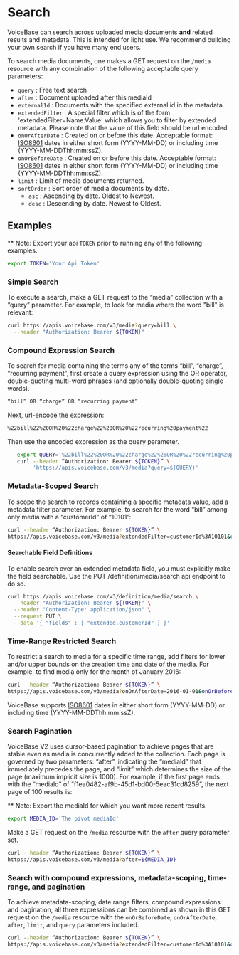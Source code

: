 # Search

VoiceBase can search across uploaded media documents **and** related results and metadata.  This is intended for light use.  We recommend building your own search if you have many end users.

To search media documents, one makes a GET request on the `/media` resource with any combination of the following acceptable query parameters:

- `query` : Free text search
- `after` : Document uploaded after this mediaId
- `externalId` : Documents with the specified external id in the metadata.
- `extendedFilter` : A special filter which is of the form 'extendedFilter=Name:Value' which allows you to filter by extended metadata. Please note that the value of this field should be url encoded.
- `onOrAfterDate` : Created on or before this date. Acceptable format: [ISO8601](http://t.sidekickopen06.com/e1t/c/5/f18dQhb0S7lC8dDMPbW2n0x6l2B9nMJW7t5XZs8pTd2PN1qwvy8cV_HYW63JXmj56dN3wf47T3Y802?t=https://en.wikipedia.org/wiki/ISO_8601&si=5704743390019584&pi=f6509585-0574-49d3-b691-b930efd9d8ab) dates in either short form (YYYY-MM-DD) or including time (YYYY-MM-DDThh:mm:ssZ).
- `onOrBeforeDate` : Created on or before this date. Acceptable format: [ISO8601](http://t.sidekickopen06.com/e1t/c/5/f18dQhb0S7lC8dDMPbW2n0x6l2B9nMJW7t5XZs8pTd2PN1qwvy8cV_HYW63JXmj56dN3wf47T3Y802?t=https://en.wikipedia.org/wiki/ISO_8601&si=5704743390019584&pi=f6509585-0574-49d3-b691-b930efd9d8ab) dates in either short form (YYYY-MM-DD) or including time (YYYY-MM-DDThh:mm:ssZ).
- `limit` : Limit of media documents returned.
- `sortOrder` : Sort order of media documents by date.
    - `asc` : Ascending by date.  Oldest to Newest.
    - `desc` : Descending by date.  Newest to Oldest.


## Examples

** Note: Export your api `TOKEN` prior to running any of the following examples.

```bash
export TOKEN='Your Api Token'
```

### Simple Search

To execute a search, make a GET request to the “media” collection with a “query” parameter.  For example, to look for media where the word "bill" is relevant:

```bash
curl https://apis.voicebase.com/v3/media?query=bill \
  --header "Authorization: Bearer ${TOKEN}"
```

### Compound Expression Search

To search for media containing the terms any of the terms “bill”, “charge”, “recurring payment”, first create a query expression using the OR operator, double-quoting multi-word phrases (and optionally double-quoting single words).

```bash
“bill” OR “charge” OR “recurring payment”
```

Next, url-encode the expression:

```bash
%22bill%22%20OR%20%22charge%22%20OR%20%22recurring%20payment%22
```

Then use the encoded expression as the query parameter.

```bash
   export QUERY='%22bill%22%20OR%20%22charge%22%20OR%20%22recurring%20payment%22'
   curl --header “Authorization: Bearer ${TOKEN}” \
        'https://apis.voicebase.com/v3/media?query=${QUERY}'
```


### Metadata-Scoped Search

To scope the search to records containing a specific metadata value, add a metadata filter parameter. For example, to search for the word “bill” among only media with a “customerId” of “10101”:

```bash
curl --header “Authorization: Bearer ${TOKEN}” \
https://apis.voicebase.com/v3/media?extendedFilter=customerId%3A10101&query=bill
```

#### Searchable Field Definitions

To enable search over an extended metadata field, you must explicitly make the field searchable.  Use the PUT /definition/media/search api endpoint to do so.

```bash
curl https://apis.voicebase.com/v3/definition/media/search \
  --header "Authorization: Bearer ${TOKEN}" \
  --header "Content-Type: application/json" \
  --request PUT \
  --data '{ "fields" : [ "extended.customerId" ] }'
```

### Time-Range Restricted Search

To restrict a search to media for a specific time range, add filters for lower and/or upper bounds on the creation time and date of the media. For example, to find media only for the month of January 2016:

```bash
curl --header “Authorization: Bearer ${TOKEN}” \
https://apis.voicebase.com/v3/media?onOrAfterDate=2016-01-01&onOrBeforeDate=2016-02-01&query=bill
```

VoiceBase supports [ISO8601](http://t.sidekickopen06.com/e1t/c/5/f18dQhb0S7lC8dDMPbW2n0x6l2B9nMJW7t5XZs8pTd2PN1qwvy8cV_HYW63JXmj56dN3wf47T3Y802?t=https://en.wikipedia.org/wiki/ISO_8601&si=5704743390019584&pi=f6509585-0574-49d3-b691-b930efd9d8ab) dates in either short form (YYYY-MM-DD) or including time (YYYY-MM-DDThh:mm:ssZ).

### Search Pagination

VoiceBase V2 uses cursor-based pagination to achieve pages that are stable even as media is concurrently added to the collection. Each page is governed by two parameters: “after”, indicating the “mediaId” that immediately precedes the page, and “limit” which determines the size of the page (maximum implicit size is 1000). For example, if the first page ends with the “mediaId” of “f1ea0482-af9b-45d1-bd00-5eac31cd8259”, the next page of 100 results is:

** Note: Export the mediaId for which you want more recent results.

```bash
export MEDIA_ID='The pivot mediaId'
```

Make a GET request on the `/media` resource with the `after` query parameter set.

```bash
curl --header “Authorization: Bearer ${TOKEN}” \
https://apis.voicebase.com/v3/media?after=${MEDIA_ID}
```

### Search with compound expressions, metadata-scoping, time-range, and pagination

To achieve metadata-scoping, date range filters, compound expressions and pagination, all three expressions can be combined as shown in this GET request on the `/media` resource with the `onOrBeforeDate`, `onOrAfterDate`, `after`, `limit`, and `query` parameters included.

```bash
curl --header “Authorization: Bearer ${TOKEN}” \
https://apis.voicebase.com/v3/media?extendedFilter=customerId%3A10101&onOrAfterDate=2016-01-01&onOrBeforeDate=2016-02-01&limit=100&after=8d109ced-2627-4427-8d8f-24a30f6b86b3&query=%22bill%22%20OR%20%22charge%22%20OR%20%22recurring%20payment%22
```

